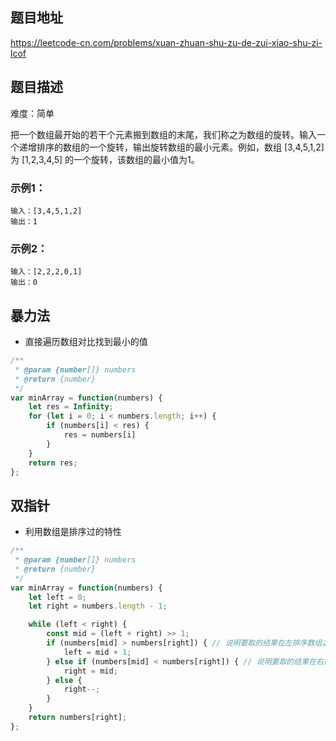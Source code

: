 ## 题目地址

https://leetcode-cn.com/problems/xuan-zhuan-shu-zu-de-zui-xiao-shu-zi-lcof

## 题目描述

难度：简单

把一个数组最开始的若干个元素搬到数组的末尾，我们称之为数组的旋转。输入一个递增排序的数组的一个旋转，输出旋转数组的最小元素。例如，数组 [3,4,5,1,2] 为 [1,2,3,4,5] 的一个旋转，该数组的最小值为1。  


### 示例1：

```
输入：[3,4,5,1,2]
输出：1
```

### 示例2：

```
输入：[2,2,2,0,1]
输出：0
```

## 暴力法

- 直接遍历数组对比找到最小的值

```js
/**
 * @param {number[]} numbers
 * @return {number}
 */
var minArray = function(numbers) {
	let res = Infinity;
	for (let i = 0; i < numbers.length; i++) {
		if (numbers[i] < res) {
			res = numbers[i]
		}
	}
	return res;
};
```

## 双指针

- 利用数组是排序过的特性

```js
/**
 * @param {number[]} numbers
 * @return {number}
 */
var minArray = function(numbers) {
	let left = 0;
	let right = numbers.length - 1;

	while (left < right) {
		const mid = (left + right) >> 1;
		if (numbers[mid] > numbers[right]) { // 说明要取的结果在左排序数组之间
			left = mid + 1;
		} else if (numbers[mid] < numbers[right]) { // 说明要取的结果在右排序数组中
			right = mid;
		} else {
			right--;
		} 
	}
	return numbers[right];
};
```


